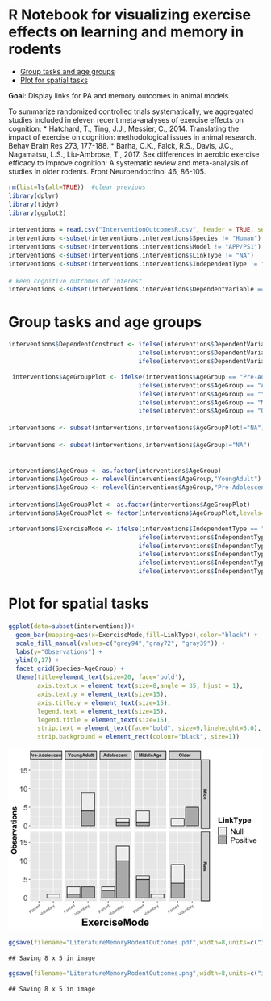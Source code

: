 R Notebook for visualizing exercise effects on learning and memory in rodents
================

-   [Group tasks and age groups](#group-tasks-and-age-groups)
-   [Plot for spatial tasks](#plot-for-spatial-tasks)

**Goal**: Display links for PA and memory outcomes in animal models.

To summarize randomized controlled trials systematically, we aggregated studies included in eleven recent meta-analyses of exercise effects on cognition:
\* Hatchard, T., Ting, J.J., Messier, C., 2014. Translating the impact of exercise on cognition: methodological issues in animal research. Behav Brain Res 273, 177-188. \* Barha, C.K., Falck, R.S., Davis, J.C., Nagamatsu, L.S., Liu-Ambrose, T., 2017. Sex differences in aerobic exercise efficacy to improve cognition: A systematic review and meta-analysis of studies in older rodents. Front Neuroendocrinol 46, 86-105.

``` r
rm(list=ls(all=TRUE))  #clear previous
library(dplyr)
library(tidyr)
library(ggplot2)

interventions = read.csv("InterventionOutcomesR.csv", header = TRUE, sep = ",")
interventions <-subset(interventions,interventions$Species != "Human")
interventions <-subset(interventions,interventions$Model != "APP/PS1")
interventions <-subset(interventions,interventions$LinkType != "NA")
interventions <-subset(interventions,interventions$IndependentType != "Rotarod")

# keep cognitive outcomes of interest
interventions <-subset(interventions,interventions$DependentVariable == "Spatial" |interventions$DependentVariable == "SpatialAcquisition" | interventions$DependentVariable == "SpatialProbe")
```

Group tasks and age groups
==========================

``` r
interventions$DependentConstruct <- ifelse(interventions$DependentVariable == "Spatial","Spatial",
                                    ifelse(interventions$DependentVariable == "SpatialAcquisition","Spatial",
                                    ifelse(interventions$DependentVariable == "SpatialProbe","Spatial","Other")))
```

``` r
 interventions$AgeGroupPlot <- ifelse(interventions$AgeGroup == "Pre-Adolescent","Young",
                                    ifelse(interventions$AgeGroup == "Adolescent","Young",
                                    ifelse(interventions$AgeGroup == "YoungAdult","Young",
                                    ifelse(interventions$AgeGroup == "MiddleAge","Older",
                                    ifelse(interventions$AgeGroup == "Older","Older","Other")))))

interventions <- subset(interventions,interventions$AgeGroupPlot!="NA")

interventions <- subset(interventions,interventions$AgeGroup!="NA")


interventions$AgeGroup <- as.factor(interventions$AgeGroup)
interventions$AgeGroup <- relevel(interventions$AgeGroup,"YoungAdult")
interventions$AgeGroup <- relevel(interventions$AgeGroup,"Pre-Adolescent")

interventions$AgeGroupPlot <- as.factor(interventions$AgeGroupPlot)
interventions$AgeGroupPlot <- factor(interventions$AgeGroupPlot,levels=rev(levels(interventions$AgeGroupPlot)))
```

``` r
interventions$ExerciseMode <- ifelse(interventions$IndependentType == "ForcedSwimming","Forced",
                                    ifelse(interventions$IndependentType == "ForcedTreadmill","Forced",
                                    ifelse(interventions$IndependentType == "ForcedWheelRunning","Forced",
                                    ifelse(interventions$IndependentType == "MotorizedWheel","Forced",
                                    ifelse(interventions$IndependentType == "Treadmill","Forced",
                                    ifelse(interventions$IndependentType == "VoluntaryWheelRunning","Voluntary","Other"))))))
```

Plot for spatial tasks
======================

``` r
ggplot(data=subset(interventions))+
  geom_bar(mapping=aes(x=ExerciseMode,fill=LinkType),color="black") +
  scale_fill_manual(values=c("grey94","gray72", "gray39")) +
  labs(y="Observations") +
  ylim(0,17) +
  facet_grid(Species~AgeGroup) +
  theme(title=element_text(size=20, face='bold'),
        axis.text.x = element_text(size=8,angle = 35, hjust = 1),
        axis.text.y = element_text(size=15),
        axis.title.y = element_text(size=15),
        legend.text = element_text(size=15),
        legend.title = element_text(size=15),
        strip.text = element_text(face="bold", size=9,lineheight=5.0), 
        strip.background = element_rect(colour="black", size=1))
```

![](ExerciseRelationsInAnimalsBar_files/figure-markdown_github/unnamed-chunk-5-1.png)

``` r
ggsave(filename="LiteratureMemoryRodentOutcomes.pdf",width=8,units=c("in"),dpi=300)
```

    ## Saving 8 x 5 in image

``` r
ggsave(filename="LiteratureMemoryRodentOutcomes.png",width=8,units=c("in"),dpi=300)
```

    ## Saving 8 x 5 in image
